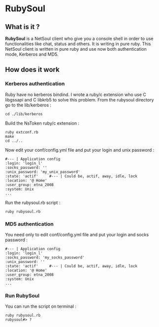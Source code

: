 # RubySoul

## What is it ?

__RubySoul__ is a NetSoul client who give you a console shell in order to use functionalities like chat, status and others. It is writing in pure ruby. This NetSoul client is written in pure ruby and use now both authentication mode, Kerberos and MD5.

## How does it work

### Kerberos authentication
Ruby have no kerberos bindind. I wrote a ruby/c extension who use C libgssapi and C libkrb5 to solve this problem. 
From the rubysoul directory go to the lib/kerberos :

    cd ./lib/kerberos


Build the NsToken ruby/c extension :

    ruby extconf.rb
    make
    cd ../..


Now edit your conf/config.yml file and put your login and unix password :

    #--- | Application config
    :login: 'login_l'
    :socks_password: ''
    :unix_password: 'my_unix_password'
    :state: 'actif'		#--- | Could be, actif, away, idle, lock
    :location: '@ Home'
    :user_group: etna_2008
    :system: Unix
    ...


Run the rubysoul.rb script :

    ruby rubysoul.rb


### MD5 authentication
You need only to edit conf/config.yml file and put your login and socks password :

    #--- | Application config
    :login: 'login_l'
    :socks_password: 'my_socks_password'
    :unix_password: ''
    :state: 'actif'		#--- | Could be, actif, away, idle, lock
    :location: '@ Home'
    :user_group: etna_2008
    :system: Unix
    ...


### Run RubySoul

You can run the script on terminal :

    ruby rubysoul.rb
    rubysoul#> ?

